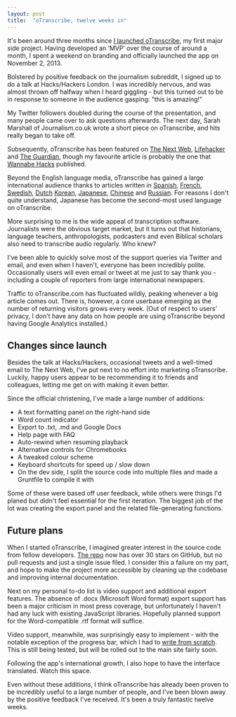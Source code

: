 ```yaml
---
layout: post
title:  "oTranscribe, twelve weeks in"
---
```


It's been around three months since [I launched oTranscribe](http://ejb.github.io/2013/10/03/otranscribe.html), my first major side project. Having developed an ’MVP’ over the course of around a month, I spent a weekend on branding and officially launched the app on November 2, 2013.

Bolstered by positive feedback on the journalism subreddit, I signed up to do a talk at Hacks/Hackers London. I was incredibly nervous, and was almost thrown off halfway when I heard giggling - but this turned out to be in response to someone in the audience gasping: "this is amazing!"

My Twitter followers doubled during the course of the presentation, and many people came over to ask questions afterwards. The next day, Sarah Marshall of Journalism.co.uk wrote a short piece on oTranscribe, and hits really began to take off.

Subsequently, oTranscribe has been featured on [The Next Web](http://thenextweb.com/apps/2014/01/08/otranscribe-simple-useful-free-web-app-transcription), [Lifehacker](http://lifehacker.com/otranscribe-is-a-free-keyboard-friendly-transcription-1498812713) and [The Guardian](http://www.theguardian.com/media/2014/jan/22/ten-tools-for-digital-and-citizen-journalists-on-the-go), though my favourite article is probably the one that [Wannabe Hacks](http://wannabehacks.co.uk/2013/12/19/otranscribe-a-new-tool-to-help-make-transcribing-audio-easier/) published.

Beyond the English language media, oTranscribe has gained a large international audience thanks to articles written in [Spanish](http://wwwhatsnew.com/2014/01/08/otranscribe-excelente-opcion-para-pasar-de-audio-a-texto/), [French](http://korben.info/transcrire-rapidement-un-fichier-audio.html), [Swedish](http://feber.se/webb/art/291231/smidigare_transkribering_med_o/), [Dutch](http://www.manssen.nl/2014/01/28/otranscribe-handig-hulpje-bij-het-uittypen-van-een-opgenomen-gesprek/) [Korean](http://olpost.com/v/10501631), [Japanese](http://www.100shiki.com/archives/2014/01/otranscribe.html), [Chinese](http://www.lupaworld.com/article-235060-1.html) and [Russian](http://lifehacker.ru/2014/01/27/otranscribe-luchshee-reshenie-dlya-transkribirovaniya/). For reasons I don't quite understand, Japanese has become the second-most used language on oTranscribe.

More surprising to me is the wide appeal of transcription software. Journalists were the obvious target market, but it turns out that historians, language teachers, anthropologists, podcasters and even Biblical scholars also need to transcribe audio regularly. Who knew?

I've been able to quickly solve most of the support queries via Twitter and email, and even when I haven't, everyone has been incredibly polite. Occasionally users will even email or tweet at me just to say thank you - including a couple of reporters from large international newspapers.

Traffic to oTranscribe.com has fluctuated wildly, peaking whenever a big article comes out. There is, however, a core userbase emerging as the number of returning visitors grows every week. (Out of respect to users’ privacy, I don't have any data on how people are using oTranscribe beyond having Google Analytics installed.)

## Changes since launch

Besides the talk at Hacks/Hackers, occasional tweets and a well-timed email to The Next Web, I've put next to no effort into marketing oTranscribe. Luckily, happy users appear to be recommending it to friends and colleagues, letting me get on with making it even better.

Since the official christening, I've made a large number of additions:

* A text formatting panel on the right-hand side
* Word count indicator
* Export to .txt, .md and Google Docs
* Help page with FAQ
* Auto-rewind when resuming playback
* Alternative controls for Chromebooks
* A tweaked colour scheme
* Keyboard shortcuts for speed up / slow down
* On the dev side, I split the source code into multiple files and made a Gruntfile to compile it with

Some of these were based off user feedback, while others were things I'd planed but didn't feel essential for the first iteration. The biggest job of the lot was creating the export panel and the related file-generating functions.

## Future plans

When I started oTranscribe, I imagined greater interest in the source code from fellow developers. [The repo](https://github.com/otranscribe/otranscribe) now has over 30 stars on GitHub, but no pull requests and just a single issue filed. I consider this a failure on my part, and hope to make the project more accessible by cleaning up the codebase and improving internal documentation.

Next on my personal to-do list is video support and additional export features. The absence of .docx (Microsoft Word format) export support has been a major criticism in most press coverage, but unfortunately I haven't had any luck with existing JavaScript libraries. Hopefully planned support for the Word-compatible .rtf format will suffice.

Video support, meanwhile, was surprisingly easy to implement - with the notable exception of the progress bar, which I had to [write from scratch](http://GitHub.com/ejb/progressor.js). This is still being tested, but will be rolled out to the main site fairly soon.

Following the app's international growth, I also hope to have the interface translated. Watch this space. 

Even without these additions, I think oTranscribe has already been proven to be incredibly useful to a large number of people, and I've been blown away by the positive feedback I've received. It's been a truly fantastic twelve weeks.